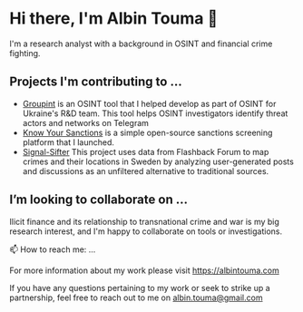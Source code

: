 # Hi there, I'm Albin Touma 👋

I'm a research analyst with a background in OSINT and financial crime fighting. 

## Projects I'm contributing to ...

- [Groupint](https://github.com/OSINT-for-Ukraine/groupint) is an OSINT tool that I helped develop as part of OSINT for Ukraine's R&D team. This tool helps OSINT investigators identify threat actors and networks on Telegram
- [Know Your Sanctions](https://knowyoursanctions.pages.dev) is a simple open-source sanctions screening platform that I launched.
- [Signal-Sifter](https://github.com/AlbinTouma/Signal-Sifter) This project uses data from Flashback Forum to map crimes and their locations in Sweden by analyzing user-generated posts and discussions as an unfiltered alternative to traditional sources.

## I’m looking to collaborate on ...

 Ilicit finance and its relationship to transnational crime and war is my big research interest, and I'm happy to collaborate on tools or investigations. 

📫 How to reach me: ...

For more information about my work please visit https://albintouma.com

If you have any questions pertaining to my work or seek to strike up a partnership, feel free to reach out to me on albin.touma@gmail.com

<!--
**AlbinTouma/AlbinTouma** is a ✨ _special_ ✨ repository because its `README.md` (this file) appears on your GitHub profile.

Here are some ideas to get you started:

- 🔭 I’m currently working on ...
- 🌱 I’m currently learning ...
- 👯 I’m looking to collaborate on ...
- 🤔 I’m looking for help with ...
- 💬 Ask me about ...
- 📫 How to reach me: ...
- 😄 Pronouns: ...
- ⚡ Fun fact: ...
-->

